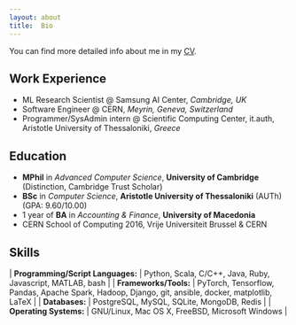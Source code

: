```yaml
---
layout: about
title:  Bio
---
```


You can find more detailed info about me in my [CV](https://drive.google.com/file/d/1i5EPeGJgp3XvV_CsQfDgLoqbW0LlUdJX/view).

## Work Experience

* ML Research Scientist @ Samsung AI Center, _Cambridge, UK_
* Software Engineer @ CERN, _Meyrin, Geneva, Switzerland_
* Programmer/SysAdmin intern @ Scientific Computing Center, it.auth, Aristotle University of Thessaloniki, _Greece_

## Education

* **MPhil** in _Advanced Computer Science_, **University of Cambridge** (Distinction, Cambridge Trust Scholar)
* **BSc** in _Computer Science_, **Aristotle University of Thessaloniki** (AUTh) (GPA: 9.60/10.00)
* 1 year of **BA** in _Accounting & Finance_, **University of Macedonia**
* CERN School of Computing 2016, Vrije Universiteit Brussel & CERN

## Skills

| **Programming/Script Languages:** | Python, Scala, C/C++, Java, Ruby, Javascript, MATLAB, bash |
| **Frameworks/Tools:** | PyTorch, Tensorflow, Pandas, Apache Spark, Hadoop, Django, git, ansible, docker, matplotlib, LaTeX |
| **Databases:** | PostgreSQL, MySQL, SQLite, MongoDB, Redis |
| **Operating Systems:** | GNU/Linux, Mac OS X, FreeBSD, Microsoft Windows |